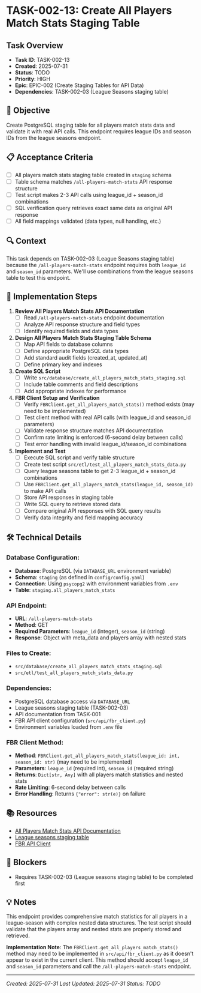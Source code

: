 # TASK-002-13: Create All Players Match Stats Staging Table

## Task Overview
- **Task ID**: TASK-002-13
- **Created**: 2025-07-31
- **Status**: TODO
- **Priority**: HIGH
- **Epic**: EPIC-002 (Create Staging Tables for API Data)
- **Dependencies**: TASK-002-03 (League Seasons staging table)

## 🎯 Objective
Create PostgreSQL staging table for all players match stats data and validate it with real API calls. This endpoint requires league IDs and season IDs from the league seasons endpoint.

## 📋 Acceptance Criteria
- [ ] All players match stats staging table created in `staging` schema
- [ ] Table schema matches `/all-players-match-stats` API response structure
- [ ] Test script makes 2-3 API calls using league_id + season_id combinations
- [ ] SQL verification query retrieves exact same data as original API response
- [ ] All field mappings validated (data types, null handling, etc.)

## 🔍 Context
This task depends on TASK-002-03 (League Seasons staging table) because the `/all-players-match-stats` endpoint requires both `league_id` and `season_id` parameters. We'll use combinations from the league seasons table to test this endpoint.

## 📝 Implementation Steps

1. **Review All Players Match Stats API Documentation**
   - [ ] Read `/all-players-match-stats` endpoint documentation
   - [ ] Analyze API response structure and field types
   - [ ] Identify required fields and data types

2. **Design All Players Match Stats Staging Table Schema**
   - [ ] Map API fields to database columns
   - [ ] Define appropriate PostgreSQL data types
   - [ ] Add standard audit fields (created_at, updated_at)
   - [ ] Define primary key and indexes

3. **Create SQL Script**
   - [ ] Write `src/database/create_all_players_match_stats_staging.sql`
   - [ ] Include table comments and field descriptions
   - [ ] Add appropriate indexes for performance

4. **FBR Client Setup and Verification**
   - [ ] Verify `FBRClient.get_all_players_match_stats()` method exists (may need to be implemented)
   - [ ] Test client method with real API calls (with league_id and season_id parameters)
   - [ ] Validate response structure matches API documentation
   - [ ] Confirm rate limiting is enforced (6-second delay between calls)
   - [ ] Test error handling with invalid league_id/season_id combinations

5. **Implement and Test**
   - [ ] Execute SQL script and verify table structure
   - [ ] Create test script `src/etl/test_all_players_match_stats_data.py`
   - [ ] Query league seasons table to get 2-3 league_id + season_id combinations
   - [ ] Use `FBRClient.get_all_players_match_stats(league_id, season_id)` to make API calls
   - [ ] Store API responses in staging table
   - [ ] Write SQL query to retrieve stored data
   - [ ] Compare original API responses with SQL query results
   - [ ] Verify data integrity and field mapping accuracy

## 🛠️ Technical Details

### Database Configuration:
- **Database**: PostgreSQL (via `DATABASE_URL` environment variable)
- **Schema**: `staging` (as defined in `config/config.yaml`)
- **Connection**: Using `psycopg2` with environment variables from `.env`
- **Table**: `staging.all_players_match_stats`

### API Endpoint:
- **URL**: `/all-players-match-stats`
- **Method**: GET
- **Required Parameters**: `league_id` (integer), `season_id` (string)
- **Response**: Object with meta_data and players array with nested stats

### Files to Create:
- `src/database/create_all_players_match_stats_staging.sql`
- `src/etl/test_all_players_match_stats_data.py`

### Dependencies:
- PostgreSQL database access via `DATABASE_URL`
- League seasons staging table (TASK-002-03)
- API documentation from TASK-001
- FBR API client configuration (`src/api/fbr_client.py`)
- Environment variables loaded from `.env` file

### FBR Client Method:
- **Method**: `FBRClient.get_all_players_match_stats(league_id: int, season_id: str)` (may need to be implemented)
- **Parameters**: `league_id` (required int), `season_id` (required string)
- **Returns**: `Dict[str, Any]` with all players match statistics and nested stats
- **Rate Limiting**: 6-second delay between calls
- **Error Handling**: Returns `{"error": str(e)}` on failure

## 📚 Resources
- [All Players Match Stats API Documentation](src/api/endpoint_documentation/all_players_match_stats.md)
- [League seasons staging table](src/database/create_league_seasons_staging.sql)
- [FBR API Client](src/api/fbr_client.py)

## 🚧 Blockers
- Requires TASK-002-03 (League seasons staging table) to be completed first

## 💡 Notes
This endpoint provides comprehensive match statistics for all players in a league-season with complex nested data structures. The test script should validate that the players array and nested stats are properly stored and retrieved.

**Implementation Note**: The `FBRClient.get_all_players_match_stats()` method may need to be implemented in `src/api/fbr_client.py` as it doesn't appear to exist in the current client. This method should accept `league_id` and `season_id` parameters and call the `/all-players-match-stats` endpoint.

---
*Created: 2025-07-31*
*Last Updated: 2025-07-31*
*Status: TODO* 